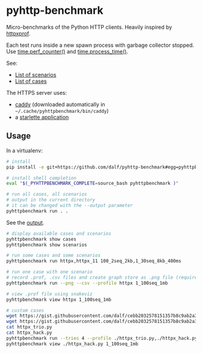 # pyhttp-benchmark
Micro-benchmarks of the Python HTTP clients. Heavily inspired by [httpxprof](https://github.com/florimondmanca/httpxprof).

Each test runs inside a new spawn process with garbage collector stopped. Use [time.perf_counter()](https://docs.python.org/3/library/time.html#time.perf_counter) and [time.process_time()](https://docs.python.org/3/library/time.html#time.process_time).

See:
* [List of scenarios](https://github.com/dalf/pyhttp-benchmark/blob/master/src/pyhttpbenchmark/scenarios.py)
* [List of cases](https://github.com/dalf/pyhttp-benchmark/tree/master/src/pyhttpbenchmark/cases)

The HTTPS server uses:
* [caddy](https://caddyserver.com/) (downloaded automatically in ```~/.cache/pyhttpbenchmark/bin/caddy```)
* a [starlette application](https://github.com/dalf/pyhttp-benchmark/blob/master/src/pyhttpbenchmark/server/app.py)

## Usage

In a virtualenv:
```sh
# install
pip install -e git+https://github.com/dalf/pyhttp-benchmark#egg=pyhttpbenchmark

# install shell completion
eval "$(_PYHTTPBENCHMARK_COMPLETE=source_bash pyhttpbenchmark )"

# run all cases, all scenarios
# output in the current directory
# it can be changed with the --output parameter
pyhttpbenchmark run . .
```

See the [output](output.md).

```sh
# display available cases and scenarios
pyhttpbenchmark show cases
pyhttpbenchmark show scenarios

# run some cases and some scenarios
pyhttpbenchmark run httpx,httpx_11 100_2seq_2kb,1_30seq_8kb_400ms

# run one case with one scenario
# record .prof, .csv files and create graph store as .png file (require matplotlib)
pyhttpbenchmark run --png --csv --profile httpx 1_100seq_1mb

# view .prof file using snakeviz
pyhttpbenchmark view httpx 1_100seq_1mb

# custom cases
wget https://gist.githubusercontent.com/dalf/cebb2032578151357b8c9ab2a320b51f/raw/dab40e925ced12738cc6f69c61b43a2d20f0c509/httpx_trio.py
wget https://gist.githubusercontent.com/dalf/cebb2032578151357b8c9ab2a320b51f/raw/7dbc414f53034d256f8063fc9da21dc94eefb65f/httpx_hack.py
cat httpx_trio.py
cat httpx_hack.py
pyhttpbenchmark run --tries 4 --profile ./httpx_trio.py,./httpx_hack.py,httpx,aiohttp 1_100seq_1mb
pyhttpbenchmark view ./httpx_hack.py 1_100seq_1mb
```
